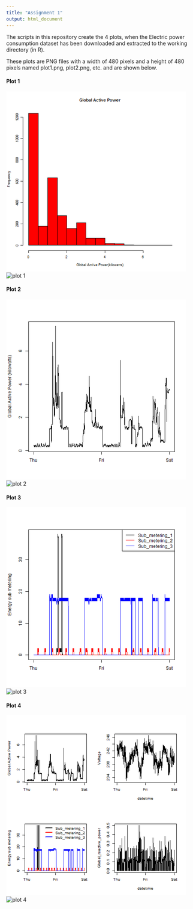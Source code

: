 ```yaml
---
title: "Assignment 1"
output: html_document
---
```

The scripts in this repository create the 4 plots, when the Electric power consumption dataset has been downloaded and extracted to the working directory (in R). 

These plots are PNG files with a width of 480 pixels and a height of 480 pixels named plot1.png, plot2.png, etc. and are shown below.

#### Plot 1

![plot 1](plot1.png) 
![plot 1](plot1.R) 

#### Plot 2

![plot 2](plot2.png) 
![plot 2](plot2.R)

#### Plot 3

![plot 3](plot3.png) 
![plot 3](plot3.R)

#### Plot 4

![plot 4](plot4.png) 
![plot 4](plot4.R)
